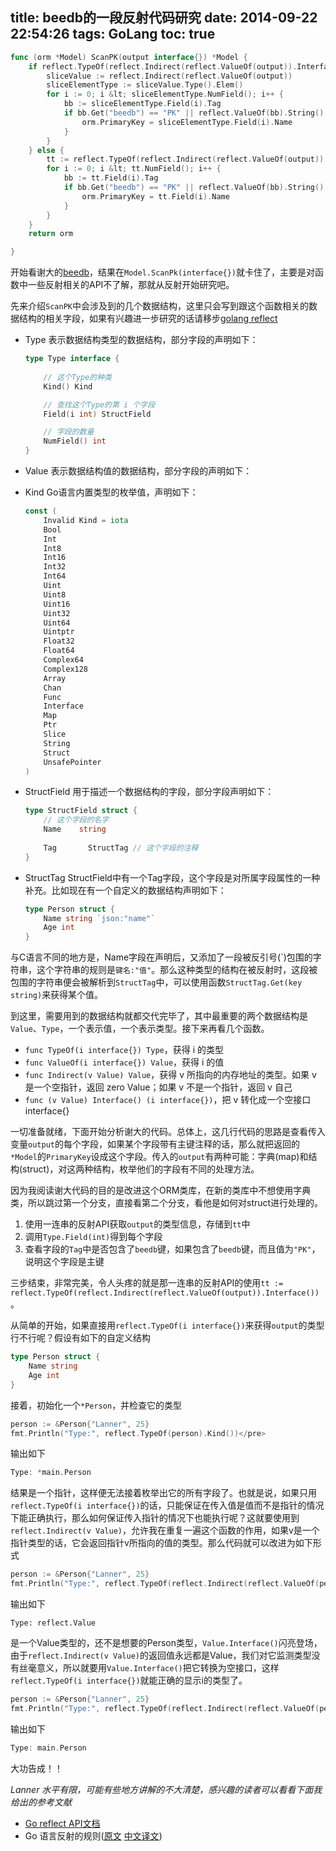 title: beedb的一段反射代码研究
date: 2014-09-22 22:54:26
tags: GoLang
toc: true
---

```Go
func (orm *Model) ScanPK(output interface{}) *Model {
    if reflect.TypeOf(reflect.Indirect(reflect.ValueOf(output)).Interface()).Kind() == reflect.Slice {
        sliceValue := reflect.Indirect(reflect.ValueOf(output))
        sliceElementType := sliceValue.Type().Elem()
        for i := 0; i &lt; sliceElementType.NumField(); i++ {
            bb := sliceElementType.Field(i).Tag
            if bb.Get("beedb") == "PK" || reflect.ValueOf(bb).String() == "PK" {
                orm.PrimaryKey = sliceElementType.Field(i).Name
            }
        }
    } else {
        tt := reflect.TypeOf(reflect.Indirect(reflect.ValueOf(output)).Interface())
        for i := 0; i &lt; tt.NumField(); i++ {
            bb := tt.Field(i).Tag
            if bb.Get("beedb") == "PK" || reflect.ValueOf(bb).String() == "PK" {
                orm.PrimaryKey = tt.Field(i).Name
            }
        }
    }
    return orm

} 
```

<!-- more -->

开始看谢大的[beedb](https://github.com/astaxie/beedb)，结果在`Model.ScanPk(interface{})`就卡住了，主要是对函数中一些反射相关的API不了解，那就从反射开始研究吧。

先来介绍`ScanPK`中会涉及到的几个数据结构，这里只会写到跟这个函数相关的数据结构的相关字段，如果有兴趣进一步研究的话请移步[golang reflect](http://golang.org/pkg/reflect/)

* Type 表示数据结构类型的数据结构，部分字段的声明如下：  
    
    ```Go
    type Type interface {
        
        // 这个Type的种类
        Kind() Kind

        // 查找这个Type的第 i 个字段
        Field(i int) StructField

        // 字段的数量
        NumField() int
    } 
    ```

* Value 表示数据结构值的数据结构，部分字段的声明如下：

* Kind Go语言内置类型的枚举值，声明如下：

    ```Go
    const (
        Invalid Kind = iota
        Bool
        Int
        Int8
        Int16
        Int32
        Int64
        Uint
        Uint8
        Uint16
        Uint32
        Uint64
        Uintptr
        Float32
        Float64
        Complex64
        Complex128
        Array
        Chan
        Func
        Interface
        Map
        Ptr
        Slice
        String
        Struct
        UnsafePointer
    )
    ```

* StructField 用于描述一个数据结构的字段，部分字段声明如下：

    ```Go
    type StructField struct {
        // 这个字段的名字
        Name    string
        
        Tag       StructTag // 这个字段的注释
    }
    ```

* StructTag StructField中有一个Tag字段，这个字段是对所属字段属性的一种补充。比如现在有一个自定义的数据结构声明如下：
    ```Go
    type Person struct {
        Name string `json:"name"`
        Age int
    }
    ```

与C语言不同的地方是，Name字段在声明后，又添加了一段被反引号(\`)包围的字符串，这个字符串的规则是`键名:"值"`。那么这种类型的结构在被反射时，这段被包围的字符串便会被解析到`StructTag`中，可以使用函数`StructTag.Get(key string)`来获得某个值。

到这里，需要用到的数据结构就都交代完毕了，其中最重要的两个数据结构是`Value`、`Type`，一个表示值，一个表示类型。接下来再看几个函数。

* `func TypeOf(i interface{}) Type`，获得 i 的类型
* `func ValueOf(i interface{}) Value`，获得 i 的值
* `func Indirect(v Value) Value`，获得 v 所指向的内存地址的类型。如果 v 是一个空指针，返回 zero Value；如果 v 不是一个指针，返回 v 自己
* `func (v Value) Interface() (i interface{})`，把 v 转化成一个空接口 interface{}

一切准备就绪，下面开始分析谢大的代码。总体上，这几行代码的思路是查看传入变量`output`的每个字段，如果某个字段带有主键注释的话，那么就把返回的`*Model`的`PrimaryKey`设成这个字段。传入的`output`有两种可能：字典(map)和结构(struct)，对这两种结构，枚举他们的字段有不同的处理方法。

因为我阅读谢大代码的目的是改进这个ORM类库，在新的类库中不想使用字典类，所以跳过第一个分支，直接看第二个分支，看他是如何对struct进行处理的。

1. 使用一连串的反射API获取`output`的类型信息，存储到`tt`中
2. 调用`Type.Field(int)`得到每个字段
3. 查看字段的`Tag`中是否包含了`beedb`键，如果包含了`beedb`键，而且值为`"PK"`，说明这个字段是主键

三步结束，非常完美，令人头疼的就是那一连串的反射API的使用`tt := reflect.TypeOf(reflect.Indirect(reflect.ValueOf(output)).Interface())`。

从简单的开始，如果直接用`reflect.TypeOf(i interface{})`来获得`output`的类型行不行呢？假设有如下的自定义结构

```Go
type Person struct {
    Name string
    Age int
}
```

接着，初始化一个`*Person`，并检查它的类型

```Go
person := &Person{"Lanner", 25}
fmt.Println("Type:", reflect.TypeOf(person).Kind())</pre>
```

输出如下

```Go
Type: *main.Person
```

结果是一个指针，这样便无法接着枚举出它的所有字段了。也就是说，如果只用`reflect.TypeOf(i interface{})`的话，只能保证在传入值是值而不是指针的情况下能正确执行，那么如何保证传入指针的情况下也能执行呢？这就要使用到`reflect.Indirect(v Value)`，允许我在重复一遍这个函数的作用，如果v是一个指针类型的话，它会返回指针v所指向的值的类型。那么代码就可以改进为如下形式

```Go
person := &Person{"Lanner", 25}
fmt.Println("Type:", reflect.TypeOf(reflect.Indirect(reflect.ValueOf(person))))
```

输出如下

```
Type: reflect.Value 
```

是一个Value类型的，还不是想要的Person类型，`Value.Interface()`闪亮登场，由于`reflect.Indirect(v Value)`的返回值永远都是Value，我们对它监测类型没有丝毫意义，所以就要用`Value.Interface()`把它转换为空接口，这样`reflect.TypeOf(i interface{})`就能正确的显示i的类型了。

```Go
person := &Person{"Lanner", 25}
fmt.Println("Type:", reflect.TypeOf(reflect.Indirect(reflect.ValueOf(person)).Interface()))
```

输出如下

```Go
Type: main.Person
```

大功告成！！

*Lanner 水平有限，可能有些地方讲解的不大清楚，感兴趣的读者可以看看下面我给出的参考文献*

* [Go reflect API文档](http://golang.org/pkg/reflect/)
* Go 语言反射的规则([原文](blog.golang.org/laws-of-reflection) [中文译文](http://www.mikespook.com/2011/09/%E5%8F%8D%E5%B0%84%E7%9A%84%E8%A7%84%E5%88%99/))
